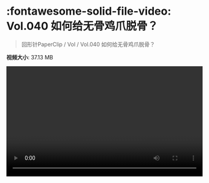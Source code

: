 # :fontawesome-solid-file-video: Vol.040 如何给无骨鸡爪脱骨？

> 回形针PaperClip / Vol / Vol.040 如何给无骨鸡爪脱骨？

**视频大小**: 37.13 MB

<video id="V-72992d56a6b9bcdbed35cffa90260602" width="512" height="288" preload="none" playsinline webkit-playsinline></video>